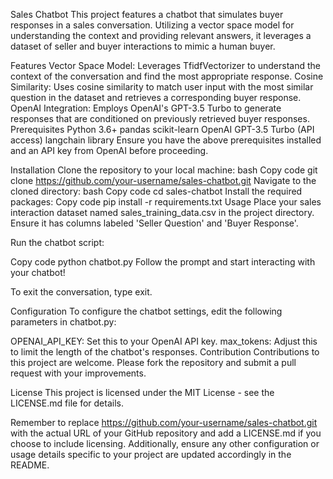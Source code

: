 Sales Chatbot
This project features a chatbot that simulates buyer responses in a sales conversation. Utilizing a vector space model for understanding the context and providing relevant answers, it leverages a dataset of seller and buyer interactions to mimic a human buyer.

Features
Vector Space Model: Leverages TfidfVectorizer to understand the context of the conversation and find the most appropriate response.
Cosine Similarity: Uses cosine similarity to match user input with the most similar question in the dataset and retrieves a corresponding buyer response.
OpenAI Integration: Employs OpenAI's GPT-3.5 Turbo to generate responses that are conditioned on previously retrieved buyer responses.
Prerequisites
Python 3.6+
pandas
scikit-learn
OpenAI GPT-3.5 Turbo (API access)
langchain library
Ensure you have the above prerequisites installed and an API key from OpenAI before proceeding.

Installation
Clone the repository to your local machine:
bash
Copy code
git clone https://github.com/your-username/sales-chatbot.git
Navigate to the cloned directory:
bash
Copy code
cd sales-chatbot
Install the required packages:
Copy code
pip install -r requirements.txt
Usage
Place your sales interaction dataset named sales_training_data.csv in the project directory. Ensure it has columns labeled 'Seller Question' and 'Buyer Response'.

Run the chatbot script:

Copy code
python chatbot.py
Follow the prompt and start interacting with your chatbot!

To exit the conversation, type exit.

Configuration
To configure the chatbot settings, edit the following parameters in chatbot.py:

OPENAI_API_KEY: Set this to your OpenAI API key.
max_tokens: Adjust this to limit the length of the chatbot's responses.
Contribution
Contributions to this project are welcome. Please fork the repository and submit a pull request with your improvements.

License
This project is licensed under the MIT License - see the LICENSE.md file for details.

Remember to replace https://github.com/your-username/sales-chatbot.git with the actual URL of your GitHub repository and add a LICENSE.md if you choose to include licensing. Additionally, ensure any other configuration or usage details specific to your project are updated accordingly in the README.
